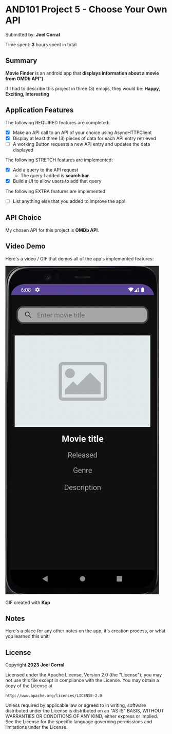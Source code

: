 <!-- (This is a comment) INSTRUCTIONS: Go through this page and fill out any **bolded** entries with their correct values.-->

# AND101 Project 5 - Choose Your Own API

Submitted by: **Joel Corral**

Time spent: **3** hours spent in total

## Summary

**Movie Finder** is an android app that **displays information about a movie from OMDb API")**

If I had to describe this project in three (3) emojis, they would be: **Happy, Exciting, Interesting**

## Application Features

<!-- (This is a comment) Please be sure to change the [ ] to [x] for any features you completed.  If a feature is not checked [x], you might miss the points for that item! -->

The following REQUIRED features are completed:

- [x] Make an API call to an API of your choice using AsyncHTTPClient
- [x] Display at least three (3) pieces of data for each API entry retrieved
- [ ] A working Button requests a new API entry and updates the data displayed

The following STRETCH features are implemented:

- [x] Add a query to the API request
  - The query I added is **search bar**
- [x] Build a UI to allow users to add that query

The following EXTRA features are implemented:

- [ ] List anything else that you added to improve the app!

## API Choice

My chosen API for this project is **OMDb API**.

## Video Demo

Here's a video / GIF that demos all of the app's implemented features:

<img src='movie_finder.gif' title='Movie Finder' width='' alt='App Demo' />

GIF created with **Kap**

<!-- Recommended tools:
- [Kap](https://getkap.co/) for macOS
- [ScreenToGif](https://www.screentogif.com/) for Windows
- [peek](https://github.com/phw/peek) for Linux. -->

## Notes

Here's a place for any other notes on the app, it's creation process, or what you learned this unit!

## License

Copyright **2023** **Joel Corral**

Licensed under the Apache License, Version 2.0 (the "License");
you may not use this file except in compliance with the License.
You may obtain a copy of the License at

    http://www.apache.org/licenses/LICENSE-2.0

Unless required by applicable law or agreed to in writing, software
distributed under the License is distributed on an "AS IS" BASIS,
WITHOUT WARRANTIES OR CONDITIONS OF ANY KIND, either express or implied.
See the License for the specific language governing permissions and
limitations under the License.
